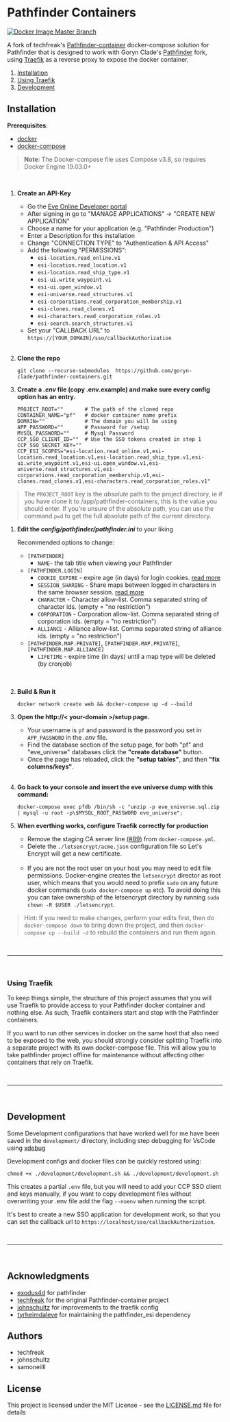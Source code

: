 # Pathfinder Containers

[![Docker Image Master Branch](https://github.com/goryn-clade/pathfinder-containers/actions/workflows/docker-image.yml/badge.svg?branch=master)](https://github.com/goryn-clade/pathfinder-containers/actions/workflows/docker-image.yml)


A fork of techfreak's [Pathfinder-container](https://gitlab.com/techfreak/pathfinder-container/) docker-compose solution for Pathfinder that is designed to work with Goryn Clade's [Pathfinder](https://github.com/goryn-clade/pathfinder/) fork, using [Traefik](https://traefik.io/) as a reverse proxy to expose the docker container.

1. [Installation](#installation)
1. [Using Traefik](#using-traefik)
1. [Development](#development)

## Installation

**Prerequisites**:
* [docker](https://docs.docker.com/)
* [docker-compose](https://docs.docker.com/)

> **Note**: The Docker-compose file uses Compose v3.8, so requires Docker Engine 19.03.0+

</br>


1. **Create an API-Key**
    * Go the [Eve Online Developer portal](https://developers.eveonline.com/)
    * After signing in go to "MANAGE APPLICATIONS" → "CREATE NEW APPLICATION"
    * Choose a name for your application (e.g. "Pathfinder Production")
    * Enter a Description for this installation
    * Change "CONNECTION TYPE" to "Authentication & API Access"
    * Add the following "PERMISSIONS":
      * `esi-location.read_online.v1`
      * `esi-location.read_location.v1`
      * `esi-location.read_ship_type.v1`
      * `esi-ui.write_waypoint.v1`
      * `esi-ui.open_window.v1`
      * `esi-universe.read_structures.v1`
      * `esi-corporations.read_corporation_membership.v1`
      * `esi-clones.read_clones.v1`
      * `esi-characters.read_corporation_roles.v1`
      * `esi-search.search_structures.v1`
    * Set your "CALLBACK URL" to `https://[YOUR_DOMAIN]/sso/callbackAuthorization`</br></br>
  
  
1. **Clone the repo**
    ```shell
    git clone --recurse-submodules  https://github.com/goryn-clade/pathfinder-containers.git
    ```

1. **Create a *.env* file (copy .env.example) and make sure every config option has an entry.**
    ```shell
    PROJECT_ROOT=""       # The path of the cloned repo 
    CONTAINER_NAME="pf"   # docker container name prefix
    DOMAIN=""             # The domain you will be using
    APP_PASSWORD=""       # Password for /setup
    MYSQL_PASSWORD=""     # Mysql Password
    CCP_SSO_CLIENT_ID=""  # Use the SSO tokens created in step 1
    CCP_SSO_SECRET_KEY="" 
    CCP_ESI_SCOPES="esi-location.read_online.v1,esi-location.read_location.v1,esi-location.read_ship_type.v1,esi-ui.write_waypoint.v1,esi-ui.open_window.v1,esi-universe.read_structures.v1,esi-corporations.read_corporation_membership.v1,esi-clones.read_clones.v1,esi-characters.read_corporation_roles.v1"

> The `PROJECT_ROOT` key is the *absolute* path to the project directory, ie if you have clone it to /app/pathfinder-containers, this is the value you should enter. If you're unsure of the absolute path, you can use the command `pwd` to get the full absolute path of the current directory.

1. **Edit the *config/pathfinder/pathfinder.ini*** to your liking

    Recommended options to change:
    * `[PATHFINDER]`
        * `NAME`- the tab title when viewing your Pathfinder
    * `[PATHFINDER.LOGIN]`
        * `COOKIE_EXPIRE` - expire age (in days) for login cookies. [read more](https://github.com/exodus4d/pathfinder/issues/138#issuecomment-216036606)
        * `SESSION_SHARING` - Share maps between logged in characters in the same browser session. [read more](https://github.com/goryn-clade/pathfinder/releases/tag/v2.1.1)
        * `CHARACTER` - Character allow-list. Comma separated string of character ids. (empty = "no restriction")
        * `CORPORATION` - Corporation allow-list. Comma separated string of corporation ids. (empty = "no restriction")
        * `ALLIANCE` - Alliance allow-list. Comma separated string of alliance ids. (empty = "no restriction")
    * `[PATHFINDER.MAP.PRIVATE]`, `[PATHFINDER.MAP.PRIVATE]`, `[PATHFINDER.MAP.ALLIANCE]`
        * `LIFETIME` - expire time (in days) until a map type will be deleted (by cronjob)    
</br></br>

    
1. **Build & Run it**
    ```shell
    docker network create web && docker-compose up -d --build
    ```

1. **Open the http://< your-domain >/setup page.**
   * Your username is `pf` and password is the password you set in `APP_PASSWORD` in the *.env* file.
   * Find the database section of the setup page, for both "pf" and "eve_universe" databases click the **"create database"** button. 
   * Once the page has reloaded, click the **"setup tables"**, and then **"fix columns/keys"**.
</br></br>

1. **Go back to your console and insert the eve universe dump with this command:**
    ```shell
    docker-compose exec pfdb /bin/sh -c "unzip -p eve_universe.sql.zip | mysql -u root -p\$MYSQL_ROOT_PASSWORD eve_universe";

1. **When everthing works, configure Traefik correctly for production**
    * Remove the staging CA server line [(#89)](https://github.com/goryn-clade/pathfinder-containers/blob/master/docker-compose.yml#L89) from `docker-compose.yml`. 
    * Delete the `./letsencrypt/acme.json` configuration file so Let's Encrypt will get a new certificate.</br></br>
    * If you are not the root user on your host you may need to edit file permissions. Docker-engine creates the `letsencrypt` director as root user, which means that you would need to prefix `sudo` on any future docker commands (`sudo docker-compose up` etc). To avoid doing this you can take ownership of the letsencrypt directory by running `sudo chown -R $USER ./letsencrypt`.


> Hint: If you need to make changes, perform your edits first, then do `docker-compose down` to bring down the project, and then `docker-compose up --build -d` to rebuild the containers and run them again.

</br>

---
</br>

### Using Traefik

To keep things simple, the structure of this project assumes that you will use Traefik to provide access to your Pathfinder docker container and nothing else. As such, Traefik containers start and stop with the Pathfinder containers. 

If you want to run other services in docker on the same host that also need to be exposed to the web, you should strongly consider splitting Traefik into a separate project with its own docker-compose file. This will allow you to take pathfinder project offline for maintenance without affecting other containers that rely on Traefik.

</br>

---

</br>

## Development

Some Development configurations that have worked well for me have been saved in the `development/` directory, including step debugging for VsCode using [xdebug](https://xdebug.org/)

Development configs and docker files can be quickly restored using: 


 ```shell
chmod +x ./development/development.sh && ./development/development.sh
```

This creates a partial `.env` file, but you will need to add your CCP SSO client and keys manually, if you want to copy development files without overwriting your .env file add the flag `--noenv` when running the script.

It's best to create a new SSO application for development work, so that you can set the callback url to `https://localhost/sso/callbackAuthorization`.

</br>

---

</br>

## Acknowledgments
*  [exodus4d](https://github.com/exodus4d/) for pathfinder
* [techfreak](https://gitlab.com/techfreak/pathfinder-container) for the original Pathfinder-container project
* [johnschultz](https://gitlab.com/johnschultz/pathfinder-container/) for improvements to the traefik config
* [tyrheimdaleve](https://github.com/TyrHeimdalEVE/pathfinder_esi) for maintaining the pathfinder_esi dependency

## Authors
* techfreak
* johnschultz
* samoneilll

## License
This project is licensed under the MIT License - see the [LICENSE.md](LICENSE.md) file for details

